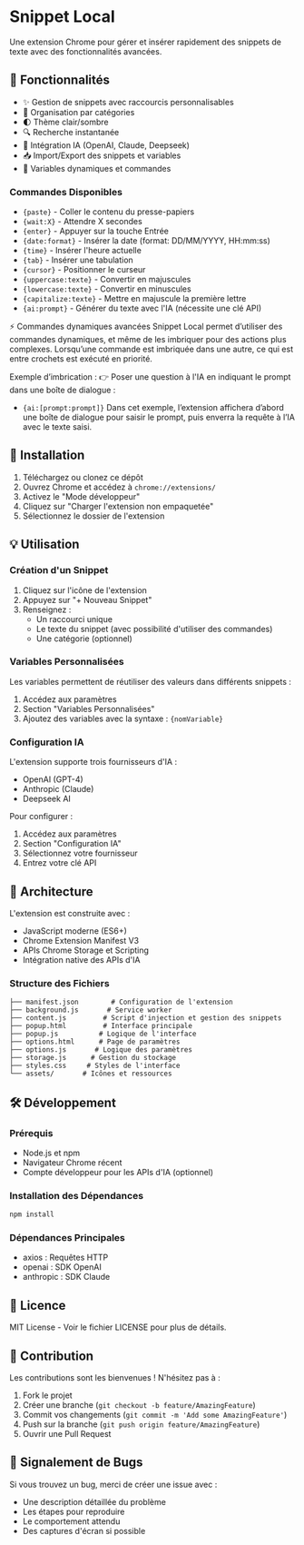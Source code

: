 # Snippet Local

Une extension Chrome pour gérer et insérer rapidement des snippets de texte avec des fonctionnalités avancées.

## 🌟 Fonctionnalités

- ✨ Gestion de snippets avec raccourcis personnalisables
- 📂 Organisation par catégories
- 🌓 Thème clair/sombre
- 🔍 Recherche instantanée
- 🤖 Intégration IA (OpenAI, Claude, Deepseek)
- 📥 Import/Export des snippets et variables
- 🔄 Variables dynamiques et commandes

### Commandes Disponibles

- `{paste}` - Coller le contenu du presse-papiers
- `{wait:X}` - Attendre X secondes
- `{enter}` - Appuyer sur la touche Entrée
- `{date:format}` - Insérer la date (format: DD/MM/YYYY, HH:mm:ss)
- `{time}` - Insérer l'heure actuelle
- `{tab}` - Insérer une tabulation
- `{cursor}` - Positionner le curseur
- `{uppercase:texte}` - Convertir en majuscules
- `{lowercase:texte}` - Convertir en minuscules
- `{capitalize:texte}` - Mettre en majuscule la première lettre
- `{ai:prompt}` - Générer du texte avec l'IA (nécessite une clé API)

⚡ Commandes dynamiques avancées
Snippet Local permet d’utiliser des commandes dynamiques, et même de les imbriquer pour des actions plus complexes. Lorsqu’une commande est imbriquée dans une autre, ce qui est entre crochets est exécuté en priorité.

Exemple d’imbrication :
👉 Poser une question à l'IA en indiquant le prompt dans une boîte de dialogue :

- `{ai:[prompt:prompt]}`
Dans cet exemple, l’extension affichera d’abord une boîte de dialogue pour saisir le prompt, puis enverra la requête à l’IA avec le texte saisi.

## 🚀 Installation

1. Téléchargez ou clonez ce dépôt
2. Ouvrez Chrome et accédez à `chrome://extensions/`
3. Activez le "Mode développeur"
4. Cliquez sur "Charger l'extension non empaquetée"
5. Sélectionnez le dossier de l'extension

## 💡 Utilisation

### Création d'un Snippet

1. Cliquez sur l'icône de l'extension
2. Appuyez sur "+ Nouveau Snippet"
3. Renseignez :
   - Un raccourci unique
   - Le texte du snippet (avec possibilité d'utiliser des commandes)
   - Une catégorie (optionnel)

### Variables Personnalisées

Les variables permettent de réutiliser des valeurs dans différents snippets :

1. Accédez aux paramètres
2. Section "Variables Personnalisées"
3. Ajoutez des variables avec la syntaxe : `{nomVariable}`

### Configuration IA

L'extension supporte trois fournisseurs d'IA :

- OpenAI (GPT-4)
- Anthropic (Claude)
- Deepseek AI

Pour configurer :

1. Accédez aux paramètres
2. Section "Configuration IA"
3. Sélectionnez votre fournisseur
4. Entrez votre clé API

## 🔧 Architecture

L'extension est construite avec :

- JavaScript moderne (ES6+)
- Chrome Extension Manifest V3
- APIs Chrome Storage et Scripting
- Intégration native des APIs d'IA

### Structure des Fichiers

```
├── manifest.json        # Configuration de l'extension
├── background.js       # Service worker
├── content.js         # Script d'injection et gestion des snippets
├── popup.html         # Interface principale
├── popup.js          # Logique de l'interface
├── options.html      # Page de paramètres
├── options.js       # Logique des paramètres
├── storage.js      # Gestion du stockage
├── styles.css     # Styles de l'interface
└── assets/       # Icônes et ressources
```

## 🛠️ Développement

### Prérequis

- Node.js et npm
- Navigateur Chrome récent
- Compte développeur pour les APIs d'IA (optionnel)

### Installation des Dépendances

```bash
npm install
```

### Dépendances Principales

- axios : Requêtes HTTP
- openai : SDK OpenAI
- anthropic : SDK Claude

## 📄 Licence

MIT License - Voir le fichier LICENSE pour plus de détails.

## 🤝 Contribution

Les contributions sont les bienvenues ! N'hésitez pas à :

1. Fork le projet
2. Créer une branche (`git checkout -b feature/AmazingFeature`)
3. Commit vos changements (`git commit -m 'Add some AmazingFeature'`)
4. Push sur la branche (`git push origin feature/AmazingFeature`)
5. Ouvrir une Pull Request

## 🐛 Signalement de Bugs

Si vous trouvez un bug, merci de créer une issue avec :

- Une description détaillée du problème
- Les étapes pour reproduire
- Le comportement attendu
- Des captures d'écran si possible
